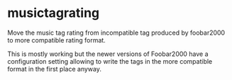 musictagrating
==============

Move the music tag rating from incompatible tag produced by foobar2000 to more compatible rating format.

This is mostly working but the newer versions of Foobar2000 have a configuration setting allowing to write the
tags in the more compatible format in the first place anyway.
